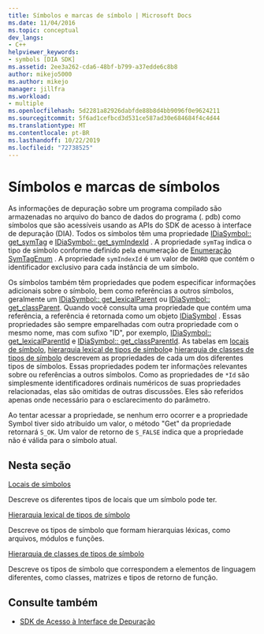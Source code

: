 ```yaml
---
title: Símbolos e marcas de símbolo | Microsoft Docs
ms.date: 11/04/2016
ms.topic: conceptual
dev_langs:
- C++
helpviewer_keywords:
- symbols [DIA SDK]
ms.assetid: 2ee3a262-cda6-48bf-b799-a37edde6c8b8
author: mikejo5000
ms.author: mikejo
manager: jillfra
ms.workload:
- multiple
ms.openlocfilehash: 5d2281a82926dabfde88b8d4bb9096f0e9624211
ms.sourcegitcommit: 5f6ad1cefbcd3d531ce587ad30e684684f4c4d44
ms.translationtype: MT
ms.contentlocale: pt-BR
ms.lasthandoff: 10/22/2019
ms.locfileid: "72738525"
---
```

# <a name="symbols-and-symbol-tags"></a>Símbolos e marcas de símbolos
As informações de depuração sobre um programa compilado são armazenadas no arquivo do banco de dados do programa (. pdb) como símbolos que são acessíveis usando as APIs do SDK de acesso à interface de depuração (DIA). Todos os símbolos têm uma propriedade [IDiaSymbol:: get_symTag](../../debugger/debug-interface-access/idiasymbol-get-symtag.md) e [IDiaSymbol:: get_symIndexId](../../debugger/debug-interface-access/idiasymbol-get-symindexid.md) . A propriedade `symTag` indica o tipo de símbolo conforme definido pela enumeração de [Enumeração SymTagEnum](../../debugger/debug-interface-access/symtagenum.md) . A propriedade `symIndexId` é um valor de `DWORD` que contém o identificador exclusivo para cada instância de um símbolo.

 Os símbolos também têm propriedades que podem especificar informações adicionais sobre o símbolo, bem como referências a outros símbolos, geralmente um [IDiaSymbol:: get_lexicalParent](../../debugger/debug-interface-access/idiasymbol-get-lexicalparent.md) ou [IDiaSymbol:: get_classParent](../../debugger/debug-interface-access/idiasymbol-get-classparent.md). Quando você consulta uma propriedade que contém uma referência, a referência é retornada como um objeto [IDiaSymbol](../../debugger/debug-interface-access/idiasymbol.md) . Essas propriedades são sempre emparelhadas com outra propriedade com o mesmo nome, mas com sufixo "ID", por exemplo, [IDiaSymbol:: get_lexicalParentId](../../debugger/debug-interface-access/idiasymbol-get-lexicalparentid.md) e [IDiaSymbol:: get_classParentId](../../debugger/debug-interface-access/idiasymbol-get-classparentid.md). As tabelas em [locais de símbolo](../../debugger/debug-interface-access/symbol-locations.md), [hierarquia lexical de tipos de símbolo](../../debugger/debug-interface-access/lexical-hierarchy-of-symbol-types.md)e [hierarquia de classes de tipos de símbolo](../../debugger/debug-interface-access/class-hierarchy-of-symbol-types.md) descrevem as propriedades de cada um dos diferentes tipos de símbolos. Essas propriedades podem ter informações relevantes sobre ou referências a outros símbolos. Como as propriedades de `*Id` são simplesmente identificadores ordinais numéricos de suas propriedades relacionadas, elas são omitidas de outras discussões. Eles são referidos apenas onde necessário para o esclarecimento do parâmetro.

 Ao tentar acessar a propriedade, se nenhum erro ocorrer e a propriedade Symbol tiver sido atribuído um valor, o método "Get" da propriedade retornará `S_OK`. Um valor de retorno de `S_FALSE` indica que a propriedade não é válida para o símbolo atual.

## <a name="in-this-section"></a>Nesta seção

[Locais de símbolos](../../debugger/debug-interface-access/symbol-locations.md)

Descreve os diferentes tipos de locais que um símbolo pode ter.

[Hierarquia lexical de tipos de símbolo](../../debugger/debug-interface-access/lexical-hierarchy-of-symbol-types.md)

Descreve os tipos de símbolo que formam hierarquias léxicas, como arquivos, módulos e funções.

[Hierarquia de classes de tipos de símbolo](../../debugger/debug-interface-access/class-hierarchy-of-symbol-types.md)

Descreve os tipos de símbolo que correspondem a elementos de linguagem diferentes, como classes, matrizes e tipos de retorno de função.

## <a name="see-also"></a>Consulte também

- [SDK de Acesso à Interface de Depuração](../../debugger/debug-interface-access/debug-interface-access-sdk.md)